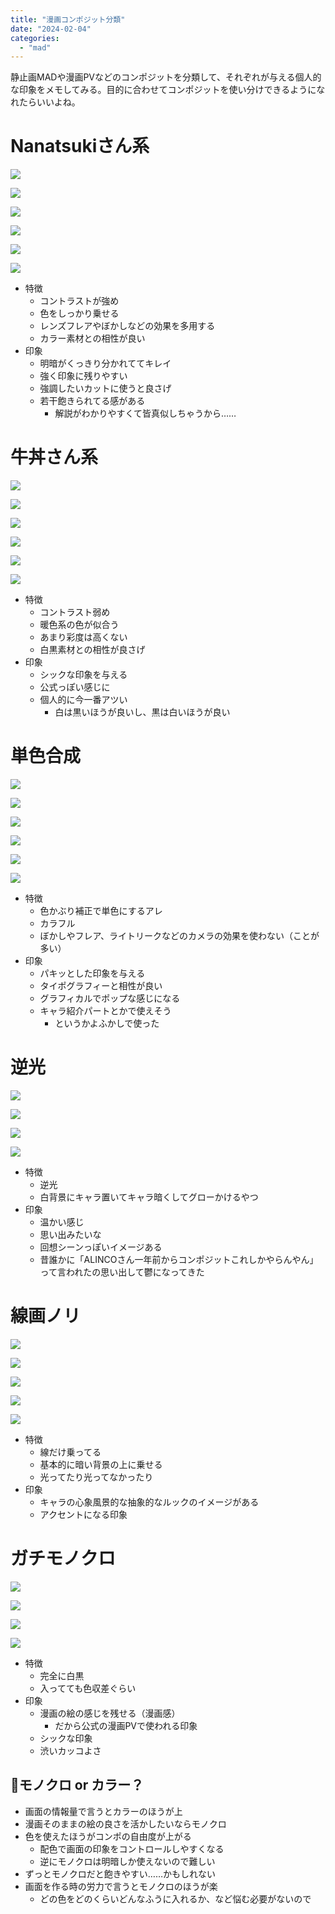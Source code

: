 ```yaml
---
title: "漫画コンポジット分類"
date: "2024-02-04"
categories: 
  - "mad"
---
```


静止画MADや漫画PVなどのコンポジットを分類して、それぞれが与える個人的な印象をメモしてみる。目的に合わせてコンポジットを使い分けできるようになれたらいいよね。

<!--more-->

# Nanatsukiさん系
![](../../images/【AMVMAD】ふたりエスケーフ-0001.png)

![](../../images/【AMVMAD】傷物語【ハイハーヘンチレイション】-0001.png)

![](../../images/【AMVMAD】恋するおとめの作り方【Just】-0001.png)

![](../../images/【静止画MAD】Compulsive-Bomber【爆弾魔】-0001.png)

![](../../images/【静止画MAD】世界の終わりに柴犬と-YduqRimENIg-0001.png)

![](../../images/【静止画MAD】先輩はおとこのこ【雨と花束】-0001.png)

- 特徴
  - コントラストが強め
  - 色をしっかり乗せる
  - レンズフレアやぼかしなどの効果を多用する
  - カラー素材との相性が良い
- 印象
  - 明暗がくっきり分かれててキレイ
  - 強く印象に残りやすい
  - 強調したいカットに使うと良さげ
  - 若干飽きられてる感がある
    - 解説がわかりやすくて皆真似しちゃうから……

# 牛丼さん系
![](../../images/『呪術廻戦』8・9巻同時発売記念スヘシャルPV-0001.png)

![](../../images/『地獄楽』最終局面突入第11巻発売記念公式PV-0001.png)

![](../../images/『極楽街』ＪＣ3巻発売記念ＰＶ｜アウトサイターEve-0001.png)

![](../../images/【怪獣警報】日本震撼『怪獣８号』発生≪公式ＰＶ≫-0001.png)

![](../../images/【公式】『SAKAMOTO-DAYS』3巻発売記念PV-0001.png)

![](../../images/【僕のヒーローアカテミア】ー未成年の主張ー【シャンフアニメイスム】-0001.png)

- 特徴
  - コントラスト弱め
  - 暖色系の色が似合う
  - あまり彩度は高くない
  - 白黒素材との相性が良さげ
- 印象
  - シックな印象を与える
  - 公式っぽい感じに
  - 個人的に今一番アツい
    - 白は黒いほうが良いし、黒は白いほうが良い

# 単色合成
![](../../images/「BLEACH-EX.」公式PV第2弾-0001.png)

![](../../images/JUMP-MV-『NARUTO-ナルト-』×『遥か彼方』-ASIAN-KUNG-FU-GENERATION-0001.png)

![](../../images/MMV-CHAINSAW-MAN-Part-2-x-TERRASPEX-0001.png)

![](../../images/『ウァンハイア』コミックス第1巻2024年1月16日（火）発売！-lhZZAkJ8UR8-0001.png)

![](../../images/【僕のヒーローアカテミア】フロヒーローPV【公式】-0001.png)

![](../../images/チェンソーマン-0001.png)

- 特徴
  - 色かぶり補正で単色にするアレ
  - カラフル
  - ぼかしやフレア、ライトリークなどのカメラの効果を使わない（ことが多い）
- 印象
  - パキッとした印象を与える
  - タイポグラフィーと相性が良い
  - グラフィカルでポップな感じになる
  - キャラ紹介パートとかで使えそう
    - というかよふかしで使った

# 逆光
![](../../images/【MMGC2023-Day10】由比ヶ浜結衣【First-Love】【俺カイル】-0001.png)

![](../../images/【MAD】-ほほえみ-【恋の撮り方】-sm36774276-0001.png)

![](../../images/【MAD】-Regret-【一度たけても、後悔してます。】-sm37139867-0001.png)

![](../../images/【静止画MAD】噺家に限り無し【あかね噺】-0001.png)

- 特徴
  - 逆光
  - 白背景にキャラ置いてキャラ暗くしてグローかけるやつ
- 印象
  - 温かい感じ
  - 思い出みたいな
  - 回想シーンっぽいイメージある
  - 昔誰かに「ALINCOさん一年前からコンポジットこれしかやらんやん」って言われたの思い出して鬱になってきた

# 線画ノリ
![](../../images/2025-05-04-senga-1.png)

![](../../images/2025-05-04-senga-2.png)

![](../../images/2025-05-04-senga-3.png)

![](../../images/2025-05-04-senga-4.png)

![](../../images/2025-05-04-senga-5.png)

- 特徴
  - 線だけ乗ってる
  - 基本的に暗い背景の上に乗せる
  - 光ってたり光ってなかったり
- 印象
  - キャラの心象風景的な抽象的なルックのイメージがある
  - アクセントになる印象

# ガチモノクロ
![](../../images/2025-05-04-mono-2.png)

![](../../images/2025-05-04-mono-3.png)

![](../../images/2025-05-04-mono-4.png)

![](../../images/2025-05-04-mono-1.png)

- 特徴
  - 完全に白黒
  - 入ってても色収差ぐらい
- 印象
  - 漫画の絵の感じを残せる（漫画感）
    - だから公式の漫画PVで使われる印象
  - シックな印象
  - 渋いカッコよさ

## 💭モノクロ or カラー？
- 画面の情報量で言うとカラーのほうが上
- 漫画そのままの絵の良さを活かしたいならモノクロ
- 色を使えたほうがコンポの自由度が上がる
  - 配色で画面の印象をコントロールしやすくなる
  - 逆にモノクロは明暗しか使えないので難しい
- ずっとモノクロだと飽きやすい……かもしれない
- 画面を作る時の労力で言うとモノクロのほうが楽
  - どの色をどのくらいどんなふうに入れるか、など悩む必要がないので